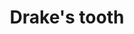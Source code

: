 ---
layout: item
title: Drake's tooth
item-id: 22960
datatable: true
id: 22960
name: "Drake's tooth"
members: true
lowalch: 40000
highalch: 60000
examine: "The tooth of a ferocious drake. They could be combined with holy sandals."
monsters:
  - id: 8612
    name: "Drake"
    members: true
    combat_level: 192
    wiki_url: "https://oldschool.runescape.wiki/w/Drake"
    drops:
      - quantity: "1"
        rarity: 0.000390625
        drop_requirements: null
  - id: 10400
    name: "Guardian Drake"
    members: true
    combat_level: 386
    wiki_url: "https://oldschool.runescape.wiki/w/Guardian_Drake"
    drops:
      - quantity: "1"
        rarity: 0.000390625
        drop_requirements: null
---